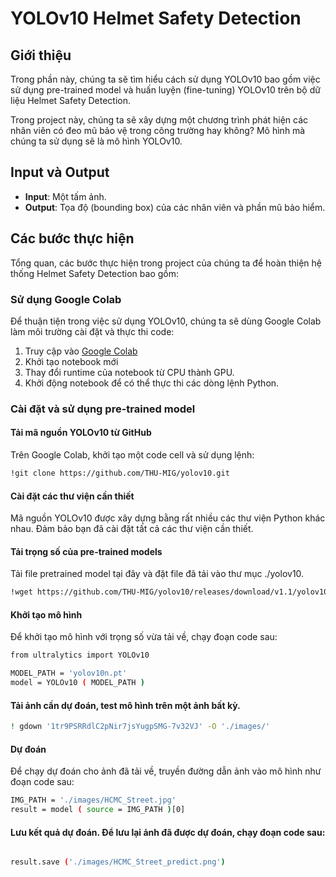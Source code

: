 # YOLOv10 Helmet Safety Detection

## Giới thiệu
Trong phần này, chúng ta sẽ tìm hiểu cách sử dụng YOLOv10 bao gồm việc sử dụng pre-trained model và huấn luyện (fine-tuning) YOLOv10 trên bộ dữ liệu Helmet Safety Detection.

Trong project này, chúng ta sẽ xây dựng một chương trình phát hiện các nhân viên có đeo mũ bảo vệ trong công trường hay không? Mô hình mà chúng ta sử dụng sẽ là mô hình YOLOv10.

## Input và Output
- **Input**: Một tấm ảnh.
- **Output**: Tọa độ (bounding box) của các nhân viên và phần mũ bảo hiểm.

## Các bước thực hiện
Tổng quan, các bước thực hiện trong project của chúng ta để hoàn thiện hệ thống Helmet Safety Detection bao gồm:

### Sử dụng Google Colab
Để thuận tiện trong việc sử dụng YOLOv10, chúng ta sẽ dùng Google Colab làm môi trường cài đặt và thực thi code:

1. Truy cập vào [Google Colab](https://colab.research.google.com/)
2. Khởi tạo notebook mới
3. Thay đổi runtime của notebook từ CPU thành GPU.
4. Khởi động notebook để có thể thực thi các dòng lệnh Python.

### Cài đặt và sử dụng pre-trained model

#### Tải mã nguồn YOLOv10 từ GitHub
Trên Google Colab, khởi tạo một code cell và sử dụng lệnh:
```bash
!git clone https://github.com/THU-MIG/yolov10.git
```
#### Cài đặt các thư viện cần thiết
Mã nguồn YOLOv10 được xây dựng bằng rất nhiều các thư viện Python khác nhau. Đảm bảo bạn đã cài đặt tất cả các thư viện cần thiết.

#### Tải trọng số của pre-trained models
Tải file pretrained model tại đây và đặt file đã tải vào thư mục ./yolov10.
```bash
!wget https://github.com/THU-MIG/yolov10/releases/download/v1.1/yolov10n.pt
```

#### Khởi tạo mô hình
Để khởi tạo mô hình với trọng số vừa tải về, chạy đoạn code sau:

```bash
from ultralytics import YOLOv10

MODEL_PATH = 'yolov10n.pt'
model = YOLOv10 ( MODEL_PATH )
```

#### Tải ảnh cần dự đoán,  test mô hình trên một ảnh bất kỳ.
```bash
! gdown '1tr9PSRRdlC2pNir7jsYugpSMG-7v32VJ' -O './images/'
```
#### Dự đoán
Để chạy dự đoán cho ảnh đã tải về,  truyền đường dẫn ảnh vào mô hình như đoạn code sau:
```bash
IMG_PATH = './images/HCMC_Street.jpg'
result = model ( source = IMG_PATH )[0]
```
#### Lưu kết quả dự đoán. Để lưu lại ảnh đã được dự đoán, chạy đoạn code sau:
```bash

result.save ('./images/HCMC_Street_predict.png')
```
